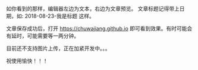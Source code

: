 

如你看到的那样，编辑器左边为文本，右边为文章预览。
文章标题记得带上日期，如: 2018-08-23-我是标题 这样。

文章保存成功后，打开 https://chuwajiang.github.io 即可看到效果。有时可能会有延时，可能需要等一两分钟。

目前还不支持图片上传，正在加紧开发中。。。

祝使用愉快！！！